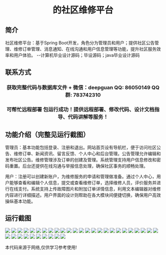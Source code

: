 <p><h1 align="center">的社区维修平台</h1></p>

## 简介
社区维修平台：基于Spring Boot开发，角色分为管理员和用户；提供社区公告管理、维修订单管理、消息通知、在线沟通和用户信息管理等功能，提升社区服务效率和用户体验。    --计算机毕业设计源码；毕设源码；java毕业设计源码


## 联系方式
<p><h3 align="center">获取完整代码与数据库文件 + 微信：deepguan QQ: 86050149 QQ群: 783742310</h3></p>
<p><h3 align="center">可帮忙远程部署 包运行成功！提供远程部署、修改代码、设计文档指导、代码讲解等服务！</h3></p>

## 功能介绍（完整见运行截图）
管理员：基本功能包括登录、注册和退出。网站首页设有导航栏，便于访问社区公告、维修订单、新闻资讯、留言反馈、个人中心和后台管理。公告管理允许编辑和发布社区公告。维修管理涉及订单的创建及管理。系统管理支持用户信息修改和密码重置。后台还提供在线沟通与举报信息处理，确保社区事务的顺畅处理。

用户：注册可以创建新账户，为维修服务的申请和管理做准备。通过个人中心，用户能够查看和编辑个人信息，提交或查看维修订单，选择维修人员，评价服务并进行在线支付。系统支持上传故障图片和附加订单详情信息，利用文本编辑器对维修内容进行详细描述。用户界面的设计则帮助在各大模块间便捷切换，确保用户高效操纵基本功能。


## 运行截图
![](img/001.jpg)
![](img/002.jpg)
![](img/003.jpg)
![](img/004.jpg)
![](img/005.jpg)
![](img/006.jpg)
![](img/007.jpg)
![](img/008.jpg)
![](img/009.jpg)
![](img/010.jpg)
![](img/011.jpg)
![](img/012.jpg)
![](img/013.jpg)
![](img/014.jpg)
![](img/015.jpg)
![](img/016.jpg)
![](img/017.jpg)
![](img/018.jpg)
![](img/019.jpg)
![](img/020.jpg)
![](img/021.jpg)
![](img/022.jpg)
![](img/023.jpg)
![](img/024.jpg)
![](img/025.jpg)
![](img/026.jpg)
![](img/027.jpg)
![](img/028.jpg)
![](img/029.jpg)
![](img/030.jpg)
![](img/031.jpg)
![](img/032.jpg)
![](img/033.jpg)
![](img/034.jpg)
![](img/035.jpg)

<p>本代码来源于网络,仅供学习参考使用!</p>
